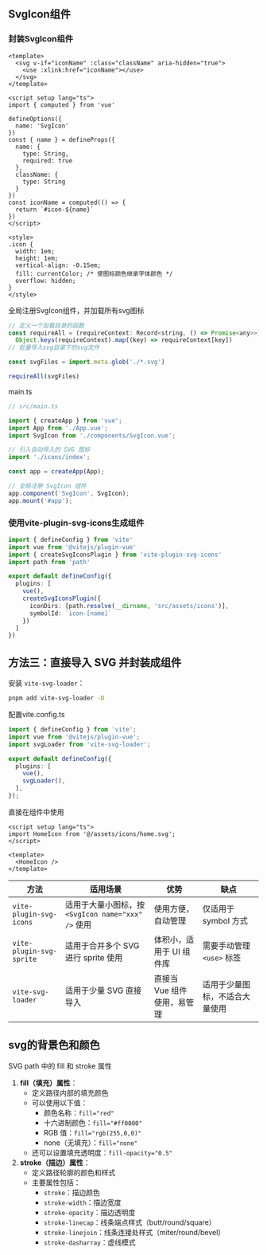 ## SvgIcon组件

### 封装SvgIcon组件

```vue
<template>
  <svg v-if="iconName" :class="className" aria-hidden="true">
    <use :xlink:href="iconName"></use>
  </svg>
</template>

<script setup lang="ts">
import { computed } from 'vue'

defineOptions({
  name: 'SvgIcon'
})
const { name } = defineProps({
  name: {
    type: String,
    required: true
  },
  className: {
    type: String
  }
})
const iconName = computed(() => {
  return `#icon-${name}`
})
</script>

<style>
.icon {
  width: 1em;
  height: 1em;
  vertical-align: -0.15em;
  fill: currentColor; /* 使图标颜色继承字体颜色 */
  overflow: hidden;
}
</style>
```

全局注册SvgIcon组件，并加载所有svg图标

```js
// 定义一个加载目录的函数
const requireAll = (requireContext: Record<string, () => Promise<any>>) =>
  Object.keys(requireContext).map((key) => requireContext[key])
// 批量导入svg目录下的svg文件

const svgFiles = import.meta.glob('./*.svg')

requireAll(svgFiles)
```

main.ts

```ts
// src/main.ts

import { createApp } from 'vue';
import App from './App.vue';
import SvgIcon from './components/SvgIcon.vue';

// 引入自动导入的 SVG 图标
import './icons/index';

const app = createApp(App);

// 全局注册 SvgIcon 组件
app.component('SvgIcon', SvgIcon);
app.mount('#app');
```

### 使用vite-plugin-svg-icons生成组件

```ts
import { defineConfig } from 'vite'
import vue from '@vitejs/plugin-vue'
import { createSvgIconsPlugin } from 'vite-plugin-svg-icons'
import path from 'path'

export default defineConfig({
  plugins: [
    vue(),
    createSvgIconsPlugin({
      iconDirs: [path.resolve(__dirname, 'src/assets/icons')],
      symbolId: `icon-[name]`
    })
  ]
})
```



## 方法三：直接导入 SVG 并封装成组件

安装 `vite-svg-loader`：

```sh
pnpm add vite-svg-loader -D
```

配置vite.config.ts

```ts
import { defineConfig } from 'vite';
import vue from '@vitejs/plugin-vue';
import svgLoader from 'vite-svg-loader';

export default defineConfig({
  plugins: [
    vue(),
    svgLoader(),
  ],
});
```

直接在组件中使用

```vue
<script setup lang="ts">
import HomeIcon from '@/assets/icons/home.svg';
</script>

<template>
  <HomeIcon />
</template>
```





| 方法                     | 适用场景                                           | 优势                        | 缺点                           |
| ------------------------ | -------------------------------------------------- | --------------------------- | ------------------------------ |
| `vite-plugin-svg-icons`  | 适用于大量小图标，按 `<SvgIcon name="xxx" />` 使用 | 使用方便，自动管理          | 仅适用于 symbol 方式           |
| `vite-plugin-svg-sprite` | 适用于合并多个 SVG 进行 sprite 使用                | 体积小，适用于 UI 组件库    | 需要手动管理 `<use>` 标签      |
| `vite-svg-loader`        | 适用于少量 SVG 直接导入                            | 直接当 Vue 组件使用，易管理 | 适用于少量图标，不适合大量使用 |





## svg的背景色和颜色

SVG path 中的 fill 和 stroke 属性

1. **fill（填充）属性**：
   - 定义路径内部的填充颜色
   - 可以使用以下值：
     - 颜色名称：`fill="red"`
     - 十六进制颜色：`fill="#ff0000"`
     - RGB 值：`fill="rgb(255,0,0)"`
     - none（无填充）：`fill="none"`
   - 还可以设置填充透明度：`fill-opacity="0.5"`
2. **stroke（描边）属性**：
   - 定义路径轮廓的颜色和样式
   - 主要属性包括：
     - `stroke`：描边颜色
     - `stroke-width`：描边宽度
     - `stroke-opacity`：描边透明度
     - `stroke-linecap`：线条端点样式（butt/round/square）
     - `stroke-linejoin`：线条连接处样式（miter/round/bevel）
     - `stroke-dasharray`：虚线模式
